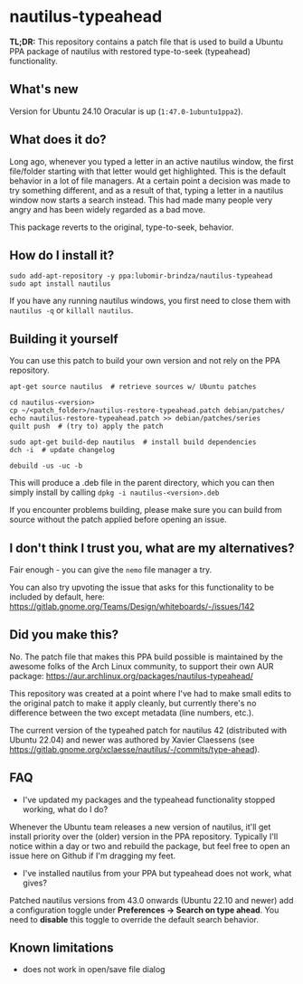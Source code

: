 # nautilus-typeahead

**TL;DR:** This repository contains a patch file that is used to build a Ubuntu PPA package of nautilus with restored type-to-seek (typeahead) functionality.

## What's new

Version for Ubuntu 24.10 Oracular is up (`1:47.0-1ubuntu1ppa2`).

## What does it do?

Long ago, whenever you typed a letter in an active nautilus window, the first file/folder starting with that letter would get highlighted. This is
the default behavior in a lot of file managers. At a certain point a decision was made to try something different, and as a result of that, typing a letter
in a nautilus window now starts a search instead. This had made many people very angry and has been widely regarded as a bad move.

This package reverts to the original, type-to-seek, behavior.

## How do I install it?

```
sudo add-apt-repository -y ppa:lubomir-brindza/nautilus-typeahead
sudo apt install nautilus
```
If you have any running nautilus windows, you first need to close them with `nautilus -q` or `killall nautilus`.

## Building it yourself

You can use this patch to build your own version and not rely on the PPA repository.

```
apt-get source nautilus  # retrieve sources w/ Ubuntu patches

cd nautilus-<version>
cp ~/<patch_folder>/nautilus-restore-typeahead.patch debian/patches/
echo nautilus-restore-typeahead.patch >> debian/patches/series
quilt push  # (try to) apply the patch

sudo apt-get build-dep nautilus  # install build dependencies
dch -i  # update changelog

debuild -us -uc -b
```
This will produce a .deb file in the parent directory, which you can then simply install by calling `dpkg -i nautilus-<version>.deb`

If you encounter problems building, please make sure you can build from source without the patch applied before opening an issue.

## I don't think I trust you, what are my alternatives?

Fair enough - you can give the `nemo` file manager a try.

You can also try upvoting the issue that asks for this functionality to be included by default, here: https://gitlab.gnome.org/Teams/Design/whiteboards/-/issues/142 

## Did you make this?

No. The patch file that makes this PPA build possible is maintained by the awesome folks of the Arch Linux community, 
to support their own AUR package: https://aur.archlinux.org/packages/nautilus-typeahead/

This repository was created at a point where I've had to make small edits to the original patch to make it apply cleanly, but currently there's no difference between the two except metadata (line numbers, etc.).

The current version of the typeahed patch for nautilus 42 (distributed with Ubuntu 22.04) and newer was authored by Xavier Claessens (see https://gitlab.gnome.org/xclaesse/nautilus/-/commits/type-ahead).


## FAQ

- I've updated my packages and the typeahead functionality stopped working, what do I do?

Whenever the Ubuntu team releases a new version of nautilus, it'll get install priority over the (older) version in the PPA repository. 
Typically I'll notice within a day or two and rebuild the package, but feel free to open an issue here on Github if I'm dragging my feet.

- I've installed nautilus from your PPA but typeahead does not work, what gives?

Patched nautilus versions from 43.0 onwards (Ubuntu 22.10 and newer) add a configuration toggle under **Preferences -> Search on type ahead**. You need to **disable** this toggle to override the default search behavior.


## Known limitations
- does not work in open/save file dialog
